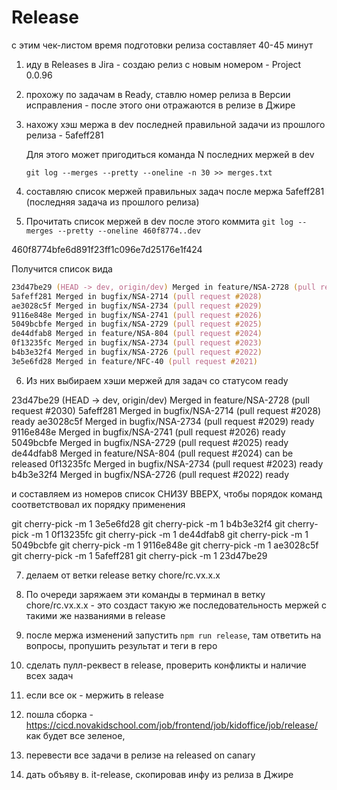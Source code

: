 # Release 

с этим чек-листом время подготовки релиза составляет 40-45 минут

1. иду в Releases в Jira -  создаю релиз с новым номером - Project 0.0.96

2. прохожу по задачам в Ready, ставлю номер релиза в Версии исправления - после этого они отражаются в релизе в Джире

3. нахожу хэш мержа в dev последней правильной задачи из прошлого релиза - 5afeff281
    
    Для этого может пригодиться команда  N последних мержей в dev

    `git log --merges --pretty --oneline -n 30 >> merges.txt`

4. составляю список мержей правильных задач после мержа 5afeff281 (последняя задача из прошлого релиза)

5. Прочитать список мержей в dev после этого коммита
`git log --merges --pretty --oneline 460f8774..dev`

460f8774bfe6d891f23ff1c096e7d25176e1f424

Получится список вида 

```zsh
23d47be29 (HEAD -> dev, origin/dev) Merged in feature/NSA-2728 (pull request #2030)
5afeff281 Merged in bugfix/NSA-2714 (pull request #2028)
ae3028c5f Merged in bugfix/NSA-2734 (pull request #2029)
9116e848e Merged in bugfix/NSA-2741 (pull request #2026)
5049bcbfe Merged in bugfix/NSA-2729 (pull request #2025)
de44dfab8 Merged in feature/NSA-804 (pull request #2024)
0f13235fc Merged in bugfix/NSA-2734 (pull request #2023)
b4b3e32f4 Merged in bugfix/NSA-2726 (pull request #2022)
3e5e6fd28 Merged in feature/NFC-40 (pull request #2021)

```


6. Из них выбираем хэши мержей для задач со статусом ready

23d47be29 (HEAD -> dev, origin/dev) Merged in feature/NSA-2728 (pull request #2030)
5afeff281 Merged in bugfix/NSA-2714 (pull request #2028)    ready
ae3028c5f Merged in bugfix/NSA-2734 (pull request #2029)    ready
9116e848e Merged in bugfix/NSA-2741 (pull request #2026)    ready
5049bcbfe Merged in bugfix/NSA-2729 (pull request #2025)    ready
de44dfab8 Merged in feature/NSA-804 (pull request #2024)    can be released
0f13235fc Merged in bugfix/NSA-2734 (pull request #2023)    ready
b4b3e32f4 Merged in bugfix/NSA-2726 (pull request #2022)    ready

и составляем из номеров список СНИЗУ ВВЕРХ, чтобы порядок команд соответствовал их порядку применения

git cherry-pick -m 1 3e5e6fd28
git cherry-pick -m 1 b4b3e32f4
git cherry-pick -m 1 0f13235fc
git cherry-pick -m 1 de44dfab8
git cherry-pick -m 1 5049bcbfe
git cherry-pick -m 1 9116e848e
git cherry-pick -m 1 ae3028c5f
git cherry-pick -m 1 5afeff281
git cherry-pick -m 1 23d47be29

7. делаем от ветки release ветку chore/rc.vx.x.x

8. По очереди заряжаем эти команды в терминал в ветку chore/rc.vx.x.x - это создаст такую же последовательность мержей с такими же названиями в release

9. после мержа изменений  запустить `npm run release`, там ответить на вопросы, пропушить результат и теги в repo

10. сделать пулл-реквест в release, проверить конфликты и наличие всех задач 

11. если все ок - мержить в release

12. пошла сборка - https://cicd.novakidschool.com/job/frontend/job/kidoffice/job/release/
как будет все зеленое,

13.  перевести все задачи в релизе на released on canary

14. дать объяву в. it-release, скопировав инфу из релиза в Джире